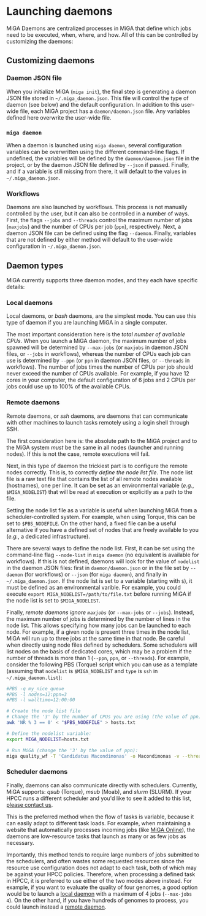 # Launching daemons

MiGA Daemons are centralized processes in MiGA that define which jobs need to
be executed, when, where, and how.
All of this can be controlled by customizing the daemons:

## Customizing daemons

### Daemon JSON file

When you initialize MiGA (`miga init`), the final step is generating a
daemon JSON file stored in `~/.miga_daemon.json`. This file will control the
type of daemon (see below) and the default configuration. In addition to this
user-wide file, each MiGA project has a `daemon/daemon.json` file. Any variables
defined here overwrite the user-wide file.

### `miga daemon`

When a daemon is launched using `miga daemon`, several configuration variables
can be overwritten using the different command-line flags.
If undefined, the variables will be defined by the `daemon/daemon.json` file in
the project, or by the daemon JSON file defined by `--json` if passed.
Finally, and if a variable is still missing from there, it will default to the
values in `~/.miga_daemon.json`.

### Workflows

Daemons are also launched by workflows.
This process is not manually controlled by the user, but it can also be
controlled in a number of ways.
First, the flags `--jobs` and `--threads` control the maximum number of jobs
(`maxjobs`) and the number of CPUs per job (`ppn`), respectively.
Next, a daemon JSON file can be defined using the flag `--daemon`.
Finally, variables that are not defined by either method will default to the
user-wide configuration in `~/.miga_daemon.json`.

## Daemon types

MiGA currently supports three daemon modes, and they each have specific details:

### Local daemons

Local daemons, or *bash* daemons, are the simplest mode.
You can use this type of daemon if you are launching MiGA in a single computer.

The most important consideration here is the *total number of available CPUs*.
When you launch a MiGA daemon, the maximum number of jobs spawned will be
determined by `--max-jobs` (or `maxjobs` in daemon JSON files, or `--jobs` in
workflows), whereas the number of CPUs each job can use is determined by `--ppn`
(or `ppn` in daemon JSON files, or `--threads` in workflows).
The number of jobs times the number of CPUs per job should never exceed the
number of CPUs available.
For example, if you have 12 cores in your computer, the default configuration of
6 jobs and 2 CPUs per jobs could use up to 100% of the available CPUs.

### Remote daemons

Remote daemons, or *ssh* daemons, are daemons that can communicate with other
machines to launch tasks remotely using a login shell through SSH.

The first consideration here is: the absolute path to the MiGA project and to
the MiGA system *must* be the same in all nodes (launcher and running nodes).
If this is not the case, remote executions will fail.

Next, in this type of daemon the trickiest part is to configure the remote nodes
correctly.
This is, to correctly *define the node list file*.
The node list file is a raw text file that contains the list of all remote nodes
available (hostnames), one per line.
It can be set as an environmental variable (*e.g.*, `$MIGA_NODELIST`) that will
be read at execution or explicitly as a path to the file.

Setting the node list file as a variable is useful when launching MiGA from a
scheduler-controlled system.
For example, when using Torque, this can be set to `$PBS_NODEFILE`.
On the other hand, a fixed file can be a useful alternative if you have a
defined set of nodes that are freely available to you (*e.g.*, a dedicated
infrastructure).

There are several ways to define the node list. First, it can be set using the
command-line flag `--node-list` in `miga daemon` (no equivalent is available for
workflows).
If this is not defined, daemons will look for the value of `nodelist` in the
daemon JSON files: first in `daemon/daemon.json` or in the file set by
`--daemon` (for workflows) or `--json` (for `miga daemon`), and finally in
`~/.miga_daemon.json`.
If the node list is set to a variable (starting with `$`), it must be defined as
an environmental varible.
For example, you could execute `export MIGA_NODELIST=/path/to/file.txt` before
running MiGA if the node list is set to `$MIGA_NODELIST`.

Finally, *remote daemons ignore `maxjobs`* (or `--max-jobs` or `--jobs`).
Instead, the maximum number of jobs is determined by the number of lines in the
node list.
This allows specifying how many jobs can be launched to each node.
For example, if a given node is present three times in the node list, MiGA will
run up to three jobs at the same time in that node.
Be careful when directly using node files defined by schedulers.
Some schedulers will list nodes on the basis of dedicated cores, which may be
a problem if the number of threads is more than 1
(`--ppn`, `ppn`, or `--threads`).
For example, consider the following PBS (Torque) script which you can use as a
template (assuming that `nodelist` is `$MIGA_NODELIST` and `type` is `ssh` in
`~/.miga_daemon.list`):

```bash
#PBS -q my_nice_queue
#PBS -l nodes=12:ppn=3
#PBS -l walltime=12:00:00

# Create the node list file
# Change the '3' by the number of CPUs you are using (the value of ppn):
awk 'NR % 3 == 0' < "$PBS_NODEFILE" > hosts.txt

# Define the nodelist variable:
export MIGA_NODELIST=hosts.txt

# Run MiGA (change the '3' by the value of ppn):
miga quality_wf -T 'Candidatus Macondimonas' -o Macondimonas -v --threads 3

```

### Scheduler daemons

Finally, daemons can also communicate directly with schedulers.
Currently, MiGA supports: *qsub* (Torque), *msub* (Moab), and *slurm* (SLURM).
If your HPCC runs a different scheduler and you'd like to see it added to this
list, [please contact us](http://support.microbial-genomes.org).

This is the preferred method when the flow of tasks is variable, because it
can easily adapt to different task loads.
For example, when maintaining a website that automatically processes incoming
jobs (like [MiGA Online](http://microbial-genomes.org)), the daemons are
low-resource tasks that launch as many or as few jobs as necessary.

Importantly, this method tends to require large numbers of jobs submitted to the
schedulers, and often wastes some requested resources since the resource use
configuration does not adapt to each task, both of which may be against your
HPCC policies.
Therefore, when processing a defined task in HPCC, it is preferred to use
either of the two modes above instead.
For example, if you want to evaluate the quality of four genomes, a good option
would be to launch a [local daemon](#local_daemons) with a maximum of 4 jobs
(`--max-jobs 4`).
On the other hand, if you have hundreds of genomes to process,
you could launch instead a [remote daemon](#remote_daemon).


